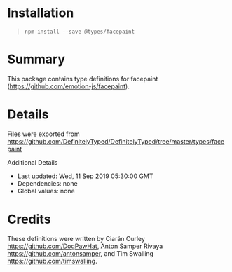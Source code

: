 # Installation
> `npm install --save @types/facepaint`

# Summary
This package contains type definitions for facepaint (https://github.com/emotion-js/facepaint).

# Details
Files were exported from https://github.com/DefinitelyTyped/DefinitelyTyped/tree/master/types/facepaint

Additional Details
 * Last updated: Wed, 11 Sep 2019 05:30:00 GMT
 * Dependencies: none
 * Global values: none

# Credits
These definitions were written by Ciarán Curley <https://github.com/DogPawHat>, Anton Samper Rivaya <https://github.com/antonsamper>, and Tim Swalling <https://github.com/timswalling>.

